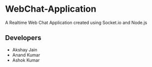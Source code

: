 # WebChat-Application
A Realtime Web Chat Application created using Socket.io and Node.js

## Developers
- Akshay Jain
- Anand Kumar
- Ashok Kumar

